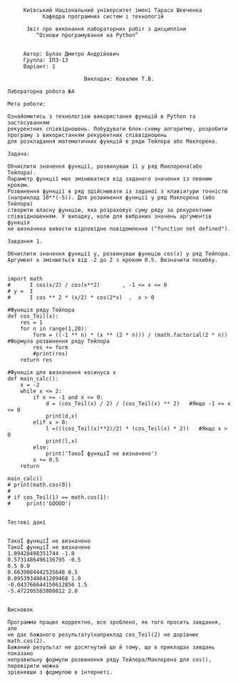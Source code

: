~~~
     Київський Національний університет імені Тараса Шевченка
           Кафедра програмних систем і технологій

      Звіт про виконання лабораторних робiт з дисципліни
         “Основи програмування на Python”
            
            
     Автор: Булах Дмитро Андрійович
     Группа: ІПЗ-13
     Варіант: 1
            
                        Викладач: Ковалюк Т.В.

Лабораторна робота №4

Мета роботи: 

Ознайомитись з технологією використання функцій в Python та застосуванням
рекурентних співвідношень. Побудувати блок-схему алгоритму, розробити програму з використанням рекурентних співвідношень 
для розкладання математичних функцій в ряди Тейлора або Маклорена. 

Задача:

Обчислити значення функції, розвинувши її у ряд Маклорена(або Тейлора).
Параметр функції має змінюватися від заданого значення із певним кроком.
Розвинення функції в ряд здійснювати із заданої з клавіатури точністю
(наприклад 10**(-5)). Для розвинення функції у ряд Маклорена (або Тейлора)
створити власну функцію, яка розраховує суму ряду за рекурентним
співвідношенням. У випадку, коли для вибраних значень аргументів функція
не визначена вивести відповідне повідомлення ("function not defined").

Завдання 1. 

Обчислити значення функції у, розвинувши функцію cos(x) у ряд Тейлора.
Аргумент х змінюється від -2 до 2 з кроком 0.5. Визначити похибку.
~~~



<pre><code>
import math
#      I cos(x/2) / cos(x**2)       , -1 <= x <= 0
# y =  I
#      I cos ** 2 * (x/2) * cos(2*x)  ,  x > 0

#Функція ряду Тейлора
def cos_Teil(x):
    res = 1
    for n in range(1,20):
        form = ((-1 ** n) * (x ** (2 * n))) / (math.factorial(2 * n)) #Формула розвинення ряду Тейлора
        res += form
        #print(res)
    return res

#Функція для визначення косинуса х
def main_calc():
    x = -2
    while x <= 2:
        if x >= -1 and x <= 0:
            d = (cos_Teil(x) / 2) / (cos_Teil(x) ** 2)   #Якщо -1 <= x <= 0
            print(d,x)
        elif x > 0:
            l =(((cos_Teil(x)**2)/2) * (cos_Teil(x) * 2))   #Якщо х > 0
            print(l,x)
        else:
            print('ТакоЇ функціЇ не визначено')
        x += 0.5
    return

main_calc()
# print(math.cos(0))
#
# if cos_Teil(1) == math.cos(1):
#     print('GOOOD')
     </code></pre>
~~~ 
Тестові дані
~~~
<pre><code> 
ТакоЇ функціЇ не визначено
ТакоЇ функціЇ не визначено
1.09428498351744 -1.0
0.5731486496136795 -0.5
0.5 0.0
0.6639084442535648 0.5
0.09539348041209468 1.0
-0.043766644150612856 1.5
-5.472205583880812 2.0
 </code></pre>
 ~~~
Висновок
 
 Программа працює корректно, все зроблено, як того просить завдання, але
 не дає бажаного результату(наприклад cos_Teil(2) не дорівнює math.cos(2).
 Бажаний результат не досягнутий ще й тому, що в прикладах завдань показано
 неправильну формули розвинення ряду Тейлора/Маклорена для cos(), перевірити можна
 зрівнявши з формулою в інтернеті.
~~~